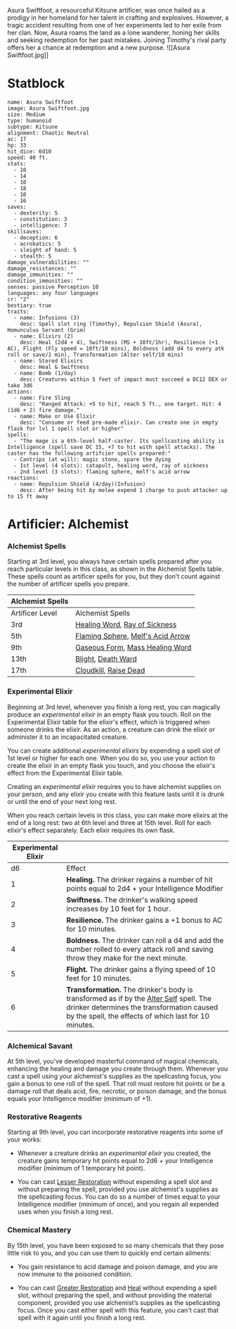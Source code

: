 Asura Swiftfoot, a resourceful Kitsune artificer, was once hailed as a prodigy in her homeland for her talent in crafting and explosives. However, a tragic accident resulting from one of her experiments led to her exile from her clan. Now, Asura roams the land as a lone wanderer, honing her skills and seeking redemption for her past mistakes. Joining Timothy's rival party offers her a chance at redemption and a new purpose.
![[Asura Swiftfoot.jpg]]
# Statblock
```statblock
name: Asura Swiftfoot
image: Asura Swiftfoot.jpg
size: Medium
type: humanoid
subtype: Kitsune
alignment: Chaotic Neutral
ac: 17
hp: 33
hit_dice: 6d10
speed: 40 ft.
stats:
  - 10
  - 14
  - 10
  - 18
  - 10
  - 16
saves:
  - dexterity: 5
  - constitution: 3
  - intelligence: 7
skillsaves:
  - deception: 6
  - acrobatics: 5
  - sleight of hand: 5
  - stealth: 5
damage_vulnerabilities: ""
damage_resistances: ""
damage_immunities: ""
condition_immunities: ""
senses: passive Perception 10
languages: any four languages
cr: "2"
bestiary: true
traits:
  - name: Infusions (3)
    desc: Spell slot ring (Timothy), Repulsion Shield (Asura), Homunculus Servant (Grim)
  - name: Elixirs (2)
    desc: Heal (2d4 + 4), Swiftness (MS + 10ft/1hr), Resilience (+1 AC), Flight (Fly speed = 10ft/10 mins), Boldness (add d4 to every atk roll or save/1 min), Transformation (Alter self/10 mins)
  - name: Stored Elixirs 
    desc: Heal & Swiftness
  - name: Bomb (1/day)
    desc: Creatures within 5 feet of impact must succeed a DC12 DEX or take 3d6
actions:
  - name: Fire Sling
    desc: "Ranged Attack: +5 to hit, reach 5 ft., one target. Hit: 4 (1d6 + 2) fire damage."
  - name: Make or Use Elixir 
    desc: "Consume or feed pre-made elixir. Can create one in empty flask for lvl 1 spell slot or higher"
spells:
  - "The mage is a 6th-level half-caster. Its spellcasting ability is Intelligence (spell save DC 15, +7 to hit with spell attacks). The caster has the following artifcier spells prepared:"
  - Cantrips (at will): magic stone, spare the dying
  - 1st level (4 slots): catapult, healing word, ray of sickness
  - 2nd level (3 slots): flaming sphere, melf's acid arrow
reactions:
  - name: Repulsion Shield (4/day)(Infusion)
    desc: After being hit by melee expend 1 charge to push attacker up to 15 ft away
```
# Artificier: Alchemist
### Alchemist Spells

Starting at 3rd level, you always have certain spells prepared after you reach particular levels in this class, as shown in the Alchemist Spells table. These spells count as artificer spells for you, but they don’t count against the number of artificer spells you prepare.

|Alchemist Spells|   |
|---|---|
|Artificer Level|Alchemist Spells|
|3rd|[Healing Word](http://dnd5e.wikidot.com/spell:healing-word), [Ray of Sickness](http://dnd5e.wikidot.com/spell:ray-of-sickness)|
|5th|[Flaming Sphere](http://dnd5e.wikidot.com/spell:flaming-sphere), [Melf's Acid Arrow](http://dnd5e.wikidot.com/spell:melfs-acid-arrow)|
|9th|[Gaseous Form](http://dnd5e.wikidot.com/spell:gaseous-form), [Mass Healing Word](http://dnd5e.wikidot.com/spell:mass-healing-word)|
|13th|[Blight](http://dnd5e.wikidot.com/spell:blight), [Death Ward](http://dnd5e.wikidot.com/spell:death-ward)|
|17th|[Cloudkill](http://dnd5e.wikidot.com/spell:cloudkill), [Raise Dead](http://dnd5e.wikidot.com/spell:raise-dead)|

### Experimental Elixir

Beginning at 3rd level, whenever you finish a long rest, you can magically produce an _experimental elixir_ in an empty flask you touch. Roll on the Experimental Elixir table for the elixir's effect, which is triggered when someone drinks the elixir. As an action, a creature can drink the elixir or administer it to an incapacitated creature.

You can create additional _experimental elixirs_ by expending a spell slot of 1st level or higher for each one. When you do so, you use your action to create the elixir in an empty flask you touch, and you choose the elixir's effect from the Experimental Elixir table.

Creating an _experimental elixir_ requires you to have alchemist supplies on your person, and any elixir you create with this feature lasts until it is drunk or until the end of your next long rest.

When you reach certain levels in this class, you can make more elixirs at the end of a long rest: two at 6th level and three at 15th level. Roll for each elixir's effect separately. Each elixir requires its own flask.

|Experimental Elixir|   |
|---|---|
|d6|Effect|
|1|**Healing.** The drinker regains a number of hit points equal to 2d4 + your Intelligence Modifier|
|2|**Swiftness.** The drinker's walking speed increases by 10 feet for 1 hour.|
|3|**Resilience.** The drinker gains a +1 bonus to AC for 10 minutes.|
|4|**Boldness.** The drinker can roll a d4 and add the number rolled to every attack roll and saving throw they make for the next minute.|
|5|**Flight.** The drinker gains a flying speed of 10 feet for 10 minutes.|
|6|**Transformation.** The drinker's body is transformed as if by the [Alter Self](http://dnd5e.wikidot.com/spell:alter-self) spell. The drinker determines the transformation caused by the spell, the effects of which last for 10 minutes.|

### Alchemical Savant

At 5th level, you've developed masterful command of magical chemicals, enhancing the healing and damage you create through them. Whenever you cast a spell using your alchemist's supplies as the spellcasting focus, you gain a bonus to one roll of the spell. That roll must restore hit points or be a damage roll that deals acid, fire, necrotic, or poison damage, and the bonus equals your Intelligence modifier (minimum of +1).

### Restorative Reagents

Starting at 9th level, you can incorporate restorative reagents into some of your works:

- Whenever a creature drinks an _experimental elixir_ you created, the creature gains temporary hit points equal to 2d6 + your Intelligence modifier (minimum of 1 temporary hit point).

- You can cast [Lesser Restoration](http://dnd5e.wikidot.com/spell:lesser-restoration) without expending a spell slot and without preparing the spell, provided you use alchemist's supplies as the spellcasting focus. You can do so a number of times equal to your Intelligence modifier (minimum of once), and you regain all expended uses when you finish a long rest.

### Chemical Mastery

By 15th level, you have been exposed to so many chemicals that they pose little risk to you, and you can use them to quickly end certain ailments:

- You gain resistance to acid damage and poison damage, and you are now immune to the poisoned condition.

- You can cast [Greater Restoration](http://dnd5e.wikidot.com/spell:greater-restoration) and [Heal](http://dnd5e.wikidot.com/spell:heal) without expending a spell slot, without preparing the spell, and without providing the material component, provided you use alchemist’s supplies as the spellcasting focus. Once you cast either spell with this feature, you can't cast that spell with it again until you finish a long rest.